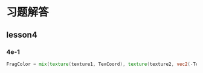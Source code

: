 # 习题解答
## lesson4
### 4e-1
```glsl
FragColor = mix(texture(texture1, TexCoord), texture(texture2, vec2(-TexCoord.x, TexCoord.y)), 0.2);
```